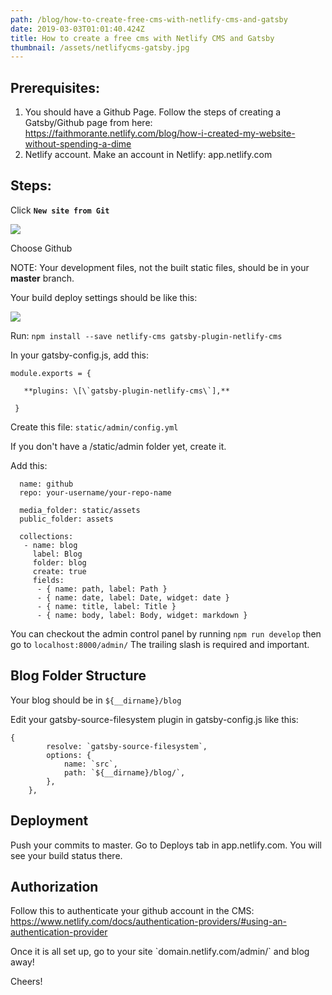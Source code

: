 ```yaml
---
path: /blog/how-to-create-free-cms-with-netlify-cms-and-gatsby
date: 2019-03-03T01:01:40.424Z
title: How to create a free cms with Netlify CMS and Gatsby
thumbnail: /assets/netlifycms-gatsby.jpg
---
```

## Prerequisites:

1. You should have a Github Page. Follow the steps of creating a Gatsby/Github page from here: <https://faithmorante.netlify.com/blog/how-i-created-my-website-without-spending-a-dime>
2. Netlify account. Make an account in Netlify: app.netlify.com

## Steps:

Click **`New site from Git`**

![](/assets/netlify1.jpg)

Choose Github

NOTE: Your development files, not the built static files, should be in your **master** branch.

Your build deploy settings should be like this:

![](/assets/netlify2.jpg)

Run:
`npm install --save netlify-cms gatsby-plugin-netlify-cms`

In your gatsby-config.js, add this:

``` 
module.exports = {

   **plugins: \[\`gatsby-plugin-netlify-cms\`],**

 }
```

Create this file:
`static/admin/config.yml`

If you don't have a /static/admin folder yet, create it.

Add this:

```backend:
  name: github
  repo: your-username/your-repo-name

  media_folder: static/assets
  public_folder: assets

  collections:
   - name: blog
     label: Blog
     folder: blog
     create: true
     fields:
      - { name: path, label: Path }
      - { name: date, label: Date, widget: date }
      - { name: title, label: Title }
      - { name: body, label: Body, widget: markdown }
```

You can checkout the admin control panel by running `npm run develop` then go to `localhost:8000/admin/` The trailing slash is required and important.

## Blog Folder Structure

Your blog should be in `${__dirname}/blog`

Edit your gatsby-source-filesystem plugin in gatsby-config.js like this:

```
{
        resolve: `gatsby-source-filesystem`,
        options: {
            name: `src`,
            path: `${__dirname}/blog/`,
        },
    },
```

## Deployment

Push your commits to master. Go to Deploys tab in app.netlify.com. You will see your build status there.


## Authorization

Follow this to authenticate your github account in the CMS: <https://www.netlify.com/docs/authentication-providers/#using-an-authentication-provider>

Once it is all set up, go to your site \`domain.netlify.com/admin/\` and blog away!


Cheers!
